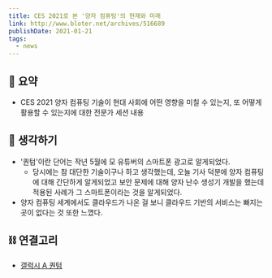 ```yaml
---
title: CES 2021로 본 '양자 컴퓨팅'의 현재와 미래
link: http://www.bloter.net/archives/516689
publishDate: 2021-01-21  
tags:
  - news
---
```

## 📝 요약 
- CES 2021 양자 컴퓨팅 기술이 현대 사회에 어떤 영향을 미칠 수 있는지, 또 어떻게 활용할 수 있는지에 대한 전문가 세션 내용 


## 🤔 생각하기 
- '퀀텀'이란 단어는 작년 5월에 모 유튜버의 스마트폰 광고로 알게되었다.  
    - 당시에는 참 대단한 기술이구나 하고 생각했는데, 오늘 기사 덕분에 양자 컴퓨팅에 대해 간단하게 알게되었고 보안 문제에 대해 양자 난수 생성기 개발을 했는데 적용된 사례가 그 스마트폰이라는 것을 알게되었다.  
- 양자 컴퓨팅 세계에서도 클라우드가 나온 걸 보니 클라우드 기반의 서비스는 빠지는 곳이 없다는 것 또한 느꼈다.  


## ⛓ 연결고리 
- [갤럭시 A 퀀텀](https://youtu.be/2Xyq5osSMHw)